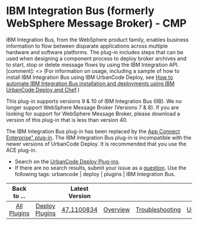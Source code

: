 
IBM Integration Bus (formerly WebSphere Message Broker) - CMP
=============================================================

IBM Integration Bus, from the WebSphere product family, enables business information to flow between disparate applications across multiple hardware and software platforms. The plug-in includes steps that can be used when designing a component process to deploy broker archives and to start, stop or delete message flows by using the IBM Integration API. [comment]: <> (For information on usage, including a sample of how to install IBM Integration Bus using IBM UrbanCode Deploy, see [How to automate IBM Integration Bus installation and deployments using IBM UrbanCode Deploy and Chef](https://www.urbancode.com/resource/how-to-automate-ibm-integration-bus-installation-and-deployments-using-ibm-urbancode-deploy-and-chef/).)

This plug-in supports versions 9 & 10 of IBM Integration Bus (IIB). We no longer support WebSphere Message Broker (Versions 7 & 8). If you are looking for support for WebSphere Message Broker, please download a version of this plug-in that is less than version 40.

The IBM Integration Bus plug-in has been replaced by the [App Connect Enterprise" plug-in](https://urbancode.github.io/IBM-UCx-PLUGIN-DOCS/UCD/#app-connect-enterprise). The IBM Integration Bus plug-in is incompatible with the newer versions of UrbanCode Deploy. It is recommended that you use the ACE plug-in.

* Search on the [UrbanCode Deploy Plug-ins](https://urbancode.github.io/IBM-UCx-PLUGIN-DOCS/UCD/).
* If there are no search results, submit your issue as a [question](https://community.ibm.com/community/user/wasdevops/communities/community-home/digestviewer?communitykey=9adfe6b6-2e23-4895-8b27-38b93b5e152c). 
Use the following tags: urbancode | deploy | plugins | IBM Integration Bus.


|Back to ...||Latest Version||||||
| :---: | :---: | :---: | :---: | :---: | :---: | :---: | :---: |
|[All Plugins](../../index.md)|[Deploy Plugins](../README.md)|[47.1100834](https://raw.githubusercontent.com/UrbanCode/IBM-UCD-PLUGINS/main/files/WebSphereMessageBroker-CMP/WebSphereMessageBroker-CMP-47.1100834.zip)|[Overview](overview.md)|[Troubleshooting](troubleshooting.md)|[Usage](usage.md)|[Steps](steps.md)|[Downloads](downloads.md)|
